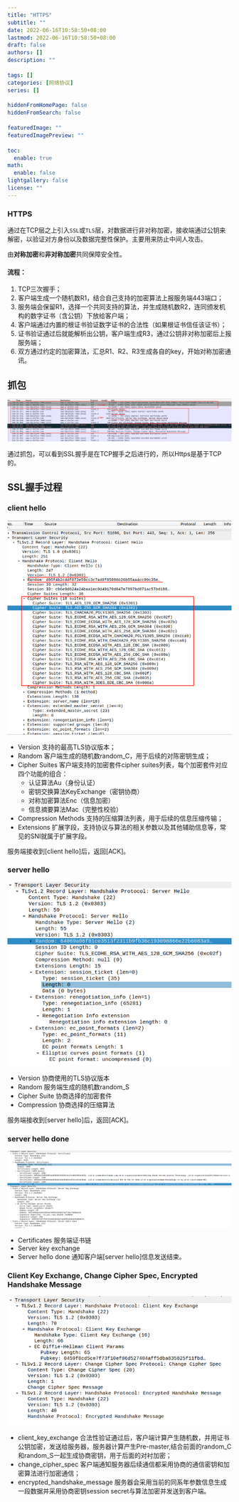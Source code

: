 ```yaml
---
title: "HTTPS"
subtitle: ""
date: 2022-06-16T10:58:50+08:00
lastmod: 2022-06-16T10:58:50+08:00
draft: false
authors: []
description: ""

tags: []
categories: [网络协议]
series: []

hiddenFromHomePage: false
hiddenFromSearch: false

featuredImage: ""
featuredImagePreview: ""

toc:
  enable: true
math:
  enable: false
lightgallery: false
license: ""
---
```


<!--more-->

### HTTPS

通过在TCP层之上引入`SSL`或`TLS`层，对数据进行非对称加密，接收端通过公钥来解密，以验证对方身份以及数据完整性保护。主要用来防止中间人攻击。

由**对称加密**和**非对称加密**共同保障安全性。

#### 流程：

1. TCP三次握手；
2. 客户端生成一个随机数R1，结合自己支持的加密算法上报服务端443端口；
3. 服务端会保留R1，选择一个共同支持的算法，并生成随机数R2，连同颁发机构的数字证书（含公钥）下放给客户端；
4. 客户端通过内置的根证书验证数字证书的合法性（如果根证书信任该证书）；
5. 证书验证通过后就能解析出公钥，客户端生成R3，通过公钥非对称加密后上报服务端；
6. 双方通过约定的加密算法，汇总R1、R2、R3生成各自的key，开始对称加密通讯。


## 抓包

![https抓包](https抓包.png)

通过抓包，可以看到SSL握手是在TCP握手之后进行的，所以Https是基于TCP的。

## SSL握手过程

### client hello

![clientSayHello](clientSayHello.png)

- Version 支持的最高TLS协议版本；
- Random  客户端生成的随机数random_C，用于后续的对陈密钥生成；
- Cipher Suites 客户端支持的加密套件cipher suites列表，每个加密套件对应四个功能的组合：
  - 认证算法Au（身份认证）
  - 密钥交换算法KeyExchange（密钥协商）
  - 对称加密算法Enc（信息加密）
  - 信息摘要算法Mac（完整性校验）
- Compression Methods 支持的压缩算法列表，用于后续的信息压缩传输；
- Extensions  扩展字段，支持协议与算法的相关参数以及其他辅助信息等，常见的SNI就属于扩展字段。

服务端接收到[client hello]后，返回[ACK]。

### server hello

![serverSayHello](serverSayHello.png)

- Version 协商使用的TLS协议版本
- Random  服务端生成的随机数random_S
- Cipher Suite  协商选择的加密套件
- Compression 协商选择的压缩算法

服务端接收到[server hello]后，返回[ACK]。

### server hello done

![serverHelloDone](serverHelloDone.png)

- Certificates 服务端证书链
- Server key exchange 
- Server hello done 通知客户端[server hello]信息发送结束。

### Client Key Exchange, Change Cipher Spec, Encrypted Handshake Message

![clientKeyExchange](clientKeyExchange.png)

- client_key_exchange 合法性验证通过后，客户端计算产生随机数，并用证书公钥加密，发送给服务器，服务器计算产生Pre-master,结合前面的random_C和random_S一起生成协商密钥，用于后面的对衬加密；
- change_cipher_spec  客户端通知服务器后续通信都采用协商的通信密钥和加密算法进行加密通信；
- encrypted_handshake_message 服务器会采用当前的同系年参数信息生成一段数据并采用协商密钥session secret与算法加密并发送到客户端。